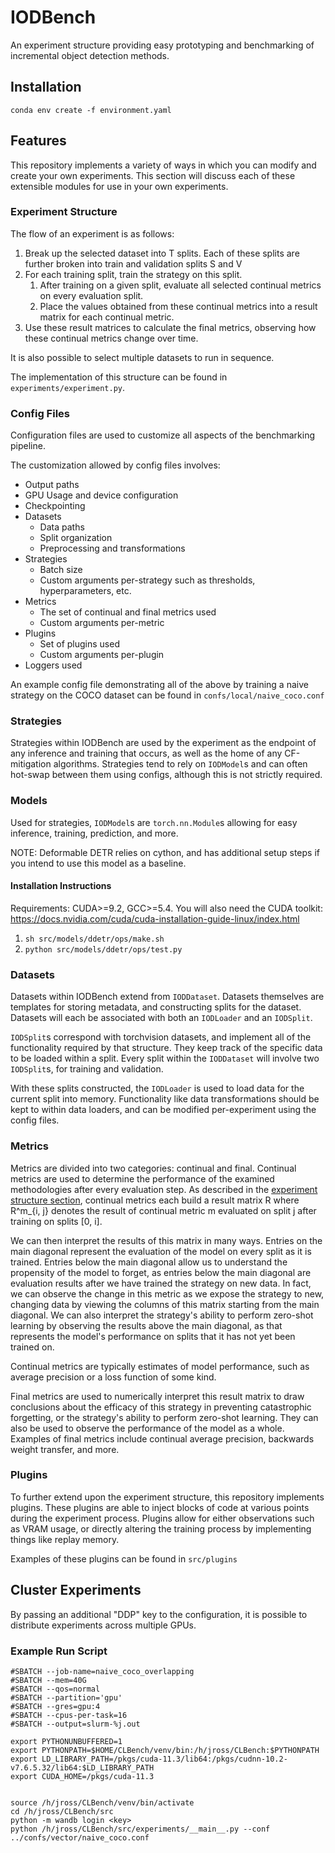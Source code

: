 # IODBench

An experiment structure providing easy prototyping and benchmarking of incremental object detection methods.

## Installation

`conda env create -f environment.yaml`

## Features

This repository implements a variety of ways in which you can modify and create your own experiments. This section will discuss each of these extensible modules for use in your own experiments.


### Experiment Structure
The flow of an experiment is as follows:

1. Break up the selected dataset into T splits. Each of these splits are further broken into train and validation splits S and V
2. For each training split, train the strategy on this split.
   1. After training on a given split, evaluate all selected continual metrics on every evaluation split.
   2. Place the values obtained from these continual metrics into a result matrix for each continual metric.
3. Use these result matrices to calculate the final metrics, observing how these continual metrics change over time.

It is also possible to select multiple datasets to run in sequence.

The implementation of this structure can be found in `experiments/experiment.py`. 


### Config Files

Configuration files are used to customize all aspects of the benchmarking pipeline.

The customization allowed by config files involves:
- Output paths
- GPU Usage and device configuration
- Checkpointing
- Datasets
  - Data paths
  - Split organization
  - Preprocessing and transformations
- Strategies
  - Batch size
  - Custom arguments per-strategy such as thresholds, hyperparameters, etc.
- Metrics
  - The set of continual and final metrics used
  - Custom arguments per-metric
- Plugins
  - Set of plugins used 
  - Custom arguments per-plugin
- Loggers used

An example config file demonstrating all of the above by training a naive strategy on the COCO dataset can be found in `confs/local/naive_coco.conf`

### Strategies

Strategies within IODBench are used by the experiment as the endpoint of any inference and training that occurs, as well as the home of any CF-mitigation algorithms.
Strategies tend to rely on `IODModel`s and can often hot-swap between them using configs, although this is not strictly required.

### Models

Used for strategies, `IODModel`s are `torch.nn.Module`s allowing for easy inference, training, prediction, and more.

NOTE: Deformable DETR relies on cython, and has additional setup steps if you intend to use this model
as a baseline.

#### Installation Instructions
Requirements: CUDA>=9.2, GCC>=5.4.
You will also need the CUDA toolkit: https://docs.nvidia.com/cuda/cuda-installation-guide-linux/index.html

1. ```sh src/models/ddetr/ops/make.sh```
2. ```python src/models/ddetr/ops/test.py```


### Datasets

Datasets within IODBench extend from `IODDataset`. Datasets themselves are templates for storing metadata, and constructing splits for the dataset.
Datasets will each be associated with both an `IODLoader` and an `IODSplit`. 

`IODSplit`s correspond with torchvision datasets, and implement all of the functionality required by that structure. They keep track of the specific data to be loaded within a split.
Every split within the `IODDataset` will involve two `IODSplit`s, for training and validation.

With these splits constructed, the `IODLoader` is used to load data for the current split into memory. Functionality like data transformations should be kept to within data loaders, and can be modified per-experiment using the config files.


### Metrics

Metrics are divided into two categories: continual and final. Continual metrics are used to determine the performance
of the examined methodologies after every evaluation step. As described in the [experiment structure section](#experiment-structure), continual metrics each build a result matrix R where R^m_{i, j} denotes the result of continual metric m evaluated on split j after training on splits [0, i].

We can then interpret the results of this matrix in many ways. Entries on the main diagonal represent the evaluation of the model on every split as it is trained. Entries below the main diagonal allow us to understand the propensity of the model to forget,
as entries below the main diagonal are evaluation results after we have trained the strategy on new data. In fact, we can observe the change in this metric as we expose the strategy to new, changing data by viewing the columns of this matrix starting from the main diagonal.
We can also interpret the strategy's ability to perform zero-shot learning by observing the results above the main diagonal, as that represents the model's performance on splits that it has not yet been trained on.

Continual metrics are typically estimates of model performance, such as average precision or a loss function of some kind.

Final metrics are used to numerically interpret this result matrix to draw conclusions about the efficacy of this strategy in preventing catastrophic forgetting, or the strategy's ability to perform zero-shot learning. They can also be used to observe the performance of the model as a whole.
Examples of final metrics include continual average precision, backwards weight transfer, and more.

### Plugins

To further extend upon the experiment structure, this repository implements plugins. These plugins are able to inject blocks of code at various points during the experiment process.
Plugins allow for either observations such as VRAM usage, or directly altering the training process by implementing things like replay memory.

Examples of these plugins can be found in `src/plugins`


## Cluster Experiments

By passing an additional "DDP" key to the configuration, it is possible to distribute experiments across
multiple GPUs. 



### Example Run Script
```
#SBATCH --job-name=naive_coco_overlapping
#SBATCH --mem=40G
#SBATCH --qos=normal
#SBATCH --partition='gpu'
#SBATCH --gres=gpu:4
#SBATCH --cpus-per-task=16
#SBATCH --output=slurm-%j.out

export PYTHONUNBUFFERED=1
export PYTHONPATH=$HOME/CLBench/venv/bin:/h/jross/CLBench:$PYTHONPATH
export LD_LIBRARY_PATH=/pkgs/cuda-11.3/lib64:/pkgs/cudnn-10.2-v7.6.5.32/lib64:$LD_LIBRARY_PATH
export CUDA_HOME=/pkgs/cuda-11.3


source /h/jross/CLBench/venv/bin/activate 
cd /h/jross/CLBench/src
python -m wandb login <key>
python /h/jross/CLBench/src/experiments/__main__.py --conf ../confs/vector/naive_coco.conf
```